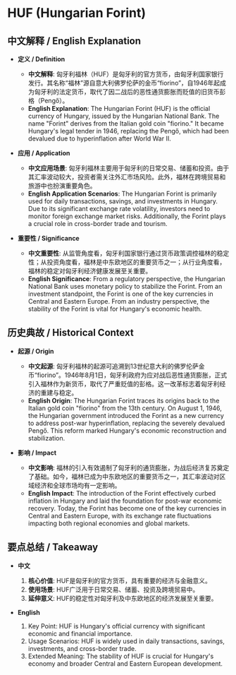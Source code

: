 # HUF (Hungarian Forint)

## 中文解释 / English Explanation

* **定义 / Definition**  
  - **中文解释**: 匈牙利福林（HUF）是匈牙利的官方货币，由匈牙利国家银行发行。其名称“福林”源自意大利佛罗伦萨的金币“fiorino”，自1946年起成为匈牙利的法定货币，取代了因二战后的恶性通货膨胀而贬值的旧货币彭格（Pengő）。  
  - **English Explanation**: The Hungarian Forint (HUF) is the official currency of Hungary, issued by the Hungarian National Bank. The name "Forint" derives from the Italian gold coin "fiorino." It became Hungary's legal tender in 1946, replacing the Pengő, which had been devalued due to hyperinflation after World War II.

* **应用 / Application**  
  - **中文应用场景**: 匈牙利福林主要用于匈牙利的日常交易、储蓄和投资。由于其汇率波动较大，投资者需关注外汇市场风险。此外，福林在跨境贸易和旅游中也扮演重要角色。  
  - **English Application Scenarios**: The Hungarian Forint is primarily used for daily transactions, savings, and investments in Hungary. Due to its significant exchange rate volatility, investors need to monitor foreign exchange market risks. Additionally, the Forint plays a crucial role in cross-border trade and tourism.

* **重要性 / Significance**  
  - **中文重要性**: 从监管角度看，匈牙利国家银行通过货币政策调控福林的稳定性；从投资角度看，福林是中东欧地区的重要货币之一；从行业角度看，福林的稳定对匈牙利经济健康发展至关重要。  
  - **English Significance**: From a regulatory perspective, the Hungarian National Bank uses monetary policy to stabilize the Forint. From an investment standpoint, the Forint is one of the key currencies in Central and Eastern Europe. From an industry perspective, the stability of the Forint is vital for Hungary's economic health.

## 历史典故 / Historical Context

* **起源 / Origin**  
  - **中文起源**: 匈牙利福林的起源可追溯到13世纪意大利的佛罗伦萨金币“fiorino”。1946年8月1日，匈牙利政府为应对战后恶性通货膨胀，正式引入福林作为新货币，取代了严重贬值的彭格。这一改革标志着匈牙利经济的重建与稳定。  
  - **English Origin**: The Hungarian Forint traces its origins back to the Italian gold coin "fiorino" from the 13th century. On August 1, 1946, the Hungarian government introduced the Forint as a new currency to address post-war hyperinflation, replacing the severely devalued Pengő. This reform marked Hungary's economic reconstruction and stabilization.

* **影响 / Impact**  
  - **中文影响**: 福林的引入有效遏制了匈牙利的通货膨胀，为战后经济复苏奠定了基础。如今，福林已成为中东欧地区的重要货币之一，其汇率波动对区域经济和全球市场均有一定影响。  
  - **English Impact**: The introduction of the Forint effectively curbed inflation in Hungary and laid the foundation for post-war economic recovery. Today, the Forint has become one of the key currencies in Central and Eastern Europe, with its exchange rate fluctuations impacting both regional economies and global markets.

## 要点总结 / Takeaway

* **中文**  
  1. **核心价值**: HUF是匈牙利的官方货币，具有重要的经济与金融意义。  
  2. **使用场景**: HUF广泛用于日常交易、储蓄、投资及跨境贸易中。  
  3. **延伸意义**: HUF的稳定性对匈牙利及中东欧地区的经济发展至关重要。

* **English**  
  1. Key Point: HUF is Hungary's official currency with significant economic and financial importance.  
  2. Usage Scenarios: HUF is widely used in daily transactions, savings, investments, and cross-border trade.  
  3. Extended Meaning: The stability of HUF is crucial for Hungary's economy and broader Central and Eastern European development.